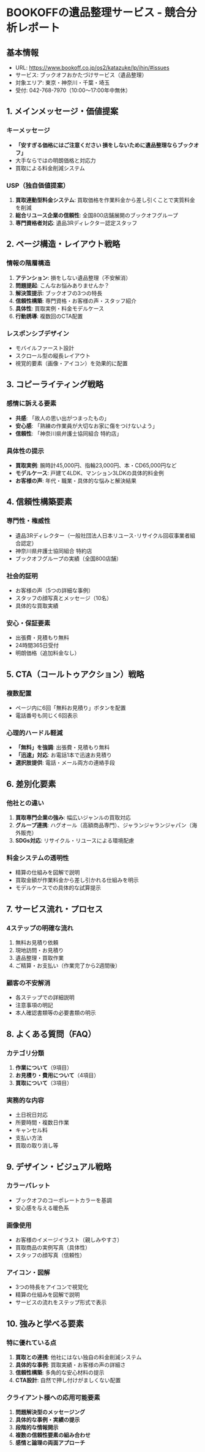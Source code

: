 # BOOKOFFの遺品整理サービス - 競合分析レポート

## 基本情報
- URL: https://www.bookoff.co.jp/os2/katazuke/lp/ihin/#issues
- サービス: ブックオフおかたづけサービス（遺品整理）
- 対象エリア: 東京・神奈川・千葉・埼玉
- 受付: 042-768-7970（10:00～17:00年中無休）

## 1. メインメッセージ・価値提案
### キーメッセージ
- **「安すぎる価格にはご注意ください 損をしないために遺品整理ならブックオフ」**
- 大手ならではの明朗価格と対応力
- 買取による料金削減システム

### USP（独自価値提案）
1. **買取連動型料金システム**: 買取価格を作業料金から差し引くことで実質料金を削減
2. **総合リユース企業の信頼性**: 全国800店舗展開のブックオフグループ
3. **専門資格者対応**: 遺品3Rディレクター認定スタッフ

## 2. ページ構造・レイアウト戦略

### 情報の階層構造
1. **アテンション**: 損をしない遺品整理（不安解消）
2. **問題提起**: こんなお悩みありませんか？
3. **解決策提示**: ブックオフの3つの特長
4. **信頼性構築**: 専門資格・お客様の声・スタッフ紹介
5. **具体性**: 買取実例・料金モデルケース
6. **行動誘導**: 複数回のCTA配置

### レスポンシブデザイン
- モバイルファースト設計
- スクロール型の縦長レイアウト
- 視覚的要素（画像・アイコン）を効果的に配置

## 3. コピーライティング戦略

### 感情に訴える要素
- **共感**: 「故人の思い出がつまったもの」
- **安心感**: 「熟練の作業員が大切なお家に傷をつけないよう」
- **信頼性**: 「神奈川県弁護士協同組合 特約店」

### 具体性の提示
- **買取実例**: 腕時計45,000円、指輪23,000円、本・CD65,000円など
- **モデルケース**: 戸建て4LDK、マンション3LDKの具体的料金例
- **お客様の声**: 年代・職業・具体的な悩みと解決結果

## 4. 信頼性構築要素

### 専門性・権威性
- 遺品3Rディレクター（一般社団法人日本リユース･リサイクル回収事業者組合認定）
- 神奈川県弁護士協同組合 特約店
- ブックオフグループの実績（全国800店舗）

### 社会的証明
- お客様の声（5つの詳細な事例）
- スタッフの顔写真とメッセージ（10名）
- 具体的な買取実績

### 安心・保証要素
- 出張費・見積もり無料
- 24時間365日受付
- 明朗価格（追加料金なし）

## 5. CTA（コールトゥアクション）戦略

### 複数配置
- ページ内に6回「無料お見積り」ボタンを配置
- 電話番号も同じく6回表示

### 心理的ハードル軽減
- **「無料」を強調**: 出張費・見積もり無料
- **「迅速」対応**: お電話1本で迅速お見積り
- **選択肢提供**: 電話・メール両方の連絡手段

## 6. 差別化要素

### 他社との違い
1. **買取専門企業の強み**: 幅広いジャンルの買取対応
2. **グループ連携**: ハグオール（高額商品専門）、ジャランジャランジャパン（海外販売）
3. **SDGs対応**: リサイクル・リユースによる環境配慮

### 料金システムの透明性
- 精算の仕組みを図解で説明
- 買取金額が作業料金から差し引かれる仕組みを明示
- モデルケースでの具体的な試算提示

## 7. サービス流れ・プロセス

### 4ステップの明確な流れ
1. 無料お見積り依頼
2. 現地訪問・お見積り
3. 遺品整理・買取作業
4. ご精算・お支払い（作業完了から2週間後）

### 顧客の不安解消
- 各ステップでの詳細説明
- 注意事項の明記
- 本人確認書類等の必要書類の明示

## 8. よくある質問（FAQ）

### カテゴリ分類
1. **作業について**（9項目）
2. **お見積り・費用について**（4項目）  
3. **買取について**（3項目）

### 実務的な内容
- 土日祝日対応
- 所要時間・複数日作業
- キャンセル料
- 支払い方法
- 買取の取り消し等

## 9. デザイン・ビジュアル戦略

### カラーパレット
- ブックオフのコーポレートカラーを基調
- 安心感を与える暖色系

### 画像使用
- お客様のイメージイラスト（親しみやすさ）
- 買取商品の実例写真（具体性）
- スタッフの顔写真（信頼性）

### アイコン・図解
- 3つの特長をアイコンで視覚化
- 精算の仕組みを図解で説明
- サービスの流れをステップ形式で表示

## 10. 強みと学べる要素

### 特に優れている点
1. **買取との連携**: 他社にはない独自の料金削減システム
2. **具体的な事例**: 買取実績・お客様の声の詳細さ
3. **信頼性構築**: 多角的な安心材料の提示
4. **CTA設計**: 自然で押し付けがましくない配置

### クライアント様への応用可能要素
1. **問題解決型のメッセージング**
2. **具体的な事例・実績の提示**
3. **段階的な情報開示**
4. **複数の信頼性要素の組み合わせ**
5. **感情と論理の両面アプローチ**